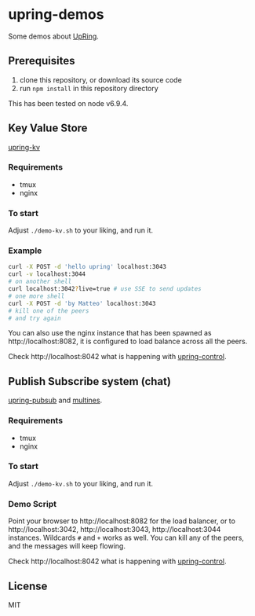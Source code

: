 # upring-demos

Some demos about [UpRing](https://github.com/mcollina/upring).

## Prerequisites

1. clone this repository, or download its source code
2. run `npm install` in this repository directory

This has been tested on node v6.9.4.

## Key Value Store

[upring-kv](https://github.com/mcollina/upring)

### Requirements

* tmux
* nginx

### To start

Adjust `./demo-kv.sh` to your liking, and run it.

### Example

```bash
curl -X POST -d 'hello upring' localhost:3043
curl -v localhost:3044
# on another shell
curl localhost:3042?live=true # use SSE to send updates
# one more shell
curl -X POST -d 'by Matteo' localhost:3043
# kill one of the peers
# and try again
```

You can also use the nginx instance that has been spawned as
http://localhost:8082, it is configured to load balance across all
the peers.

Check http://localhost:8042 what is happening with [upring-control](https://github.com/mcollina/upring-control).

## Publish Subscribe system (chat)

[upring-pubsub](https://github.com/mcollina/upring-pubsub) and
[multines](https://github.com/mcollina/upring-pubsub).

### Requirements

* tmux
* nginx

### To start

Adjust `./demo-kv.sh` to your liking, and run it.

### Demo Script

Point your browser to http://localhost:8082 for the load balancer,
or to http://localhost:3042, http://localhost:3043,
http://localhost:3044 instances. Wildcards `#` and
`+` works as well.
You can kill any of the peers, and the messages will keep flowing.

Check http://localhost:8042 what is happening with [upring-control](https://github.com/mcollina/upring-control).

## License

MIT
